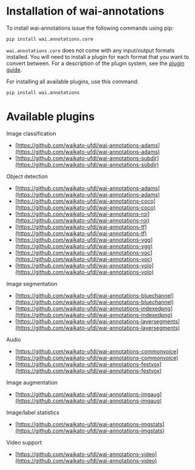 # Installation of wai-annotations

To install wai-annotations issue the following commands using pip:

```commandline
pip install wai.annotations.core
```

`wai.annotations.core` does not come with any input/output formats installed. You will need to install a plugin for each
format that you want to convert between. For a description of the plugin system, see the [plugin guide](plugin.md).

For installing all available plugins, use this command:

```commandline
pip install wai.annotations
```

# Available plugins

Image classification

  * [https://github.com/waikato-ufdl/wai-annotations-adams](https://github.com/waikato-ufdl/wai-annotations-adams)
  * [https://github.com/waikato-ufdl/wai-annotations-subdir](https://github.com/waikato-ufdl/wai-annotations-subdir)

Object detection

  * [https://github.com/waikato-ufdl/wai-annotations-adams](https://github.com/waikato-ufdl/wai-annotations-adams)
  * [https://github.com/waikato-ufdl/wai-annotations-coco](https://github.com/waikato-ufdl/wai-annotations-coco)
  * [https://github.com/waikato-ufdl/wai-annotations-roi](https://github.com/waikato-ufdl/wai-annotations-roi)
  * [https://github.com/waikato-ufdl/wai-annotations-tf](https://github.com/waikato-ufdl/wai-annotations-tf)
  * [https://github.com/waikato-ufdl/wai-annotations-vgg](https://github.com/waikato-ufdl/wai-annotations-vgg)
  * [https://github.com/waikato-ufdl/wai-annotations-voc](https://github.com/waikato-ufdl/wai-annotations-voc)
  * [https://github.com/waikato-ufdl/wai-annotations-yolo](https://github.com/waikato-ufdl/wai-annotations-yolo)
    
Image segmentation

  * [https://github.com/waikato-ufdl/wai-annotations-bluechannel](https://github.com/waikato-ufdl/wai-annotations-bluechannel)
  * [https://github.com/waikato-ufdl/wai-annotations-indexedpng](https://github.com/waikato-ufdl/wai-annotations-indexedpng)
  * [https://github.com/waikato-ufdl/wai-annotations-layersegments](https://github.com/waikato-ufdl/wai-annotations-layersegments)

Audio

  * [https://github.com/waikato-ufdl/wai-annotations-commonvoice](https://github.com/waikato-ufdl/wai-annotations-commonvoice)
  * [https://github.com/waikato-ufdl/wai-annotations-festvox](https://github.com/waikato-ufdl/wai-annotations-festvox)

Image augmentation

  * [https://github.com/waikato-ufdl/wai-annotations-imgaug](https://github.com/waikato-ufdl/wai-annotations-imgaug)

Image/label statistics

  * [https://github.com/waikato-ufdl/wai-annotations-imgstats](https://github.com/waikato-ufdl/wai-annotations-imgstats)

Video support

  * [https://github.com/waikato-ufdl/wai-annotations-video](https://github.com/waikato-ufdl/wai-annotations-video)
